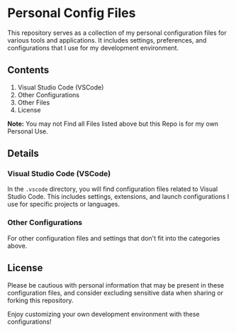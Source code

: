# Personal Config Files

This repository serves as a collection of my personal configuration files for various tools and applications. It includes settings, preferences, and configurations that I use for my development environment.

## Contents

1. Visual Studio Code (VSCode)
2. Other Configurations
3. Other Files
4. License

__Note:__ You may not Find all Files listed above but this Repo is for my own Personal Use.

## Details

### Visual Studio Code (VSCode)

In the `.vscode` directory, you will find configuration files related to Visual Studio Code. This includes settings, extensions, and launch configurations I use for specific projects or languages.

### Other Configurations

For other configuration files and settings that don't fit into the categories above.

## License

Please be cautious with personal information that may be present in these configuration files, and consider excluding sensitive data when sharing or forking this repository.

Enjoy customizing your own development environment with these configurations!
